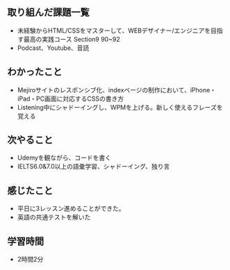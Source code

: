## 取り組んだ課題一覧
- 未経験からHTML/CSSをマスターして、WEBデザイナー/エンジニアを目指す最高の実践コース Section9 90~92
- Podcast、Youtube、音読
## わかったこと
- Mejiroサイトのレスポンシブ化、indexページの制作において、iPhone・iPad・PC画面に対応するCSSの書き方
- Listening中にシャドーイングし、WPMを上げる。新しく使えるフレーズを覚える
## 次やること
- Udemyを観ながら、コードを書く
- IELTS6.0&7.0以上の語彙学習、シャドーイング、独り言
## 感じたこと
- 平日に3レッスン進めることができた。
- 英語の共通テストを解いた
## 学習時間
- 2時間2分
